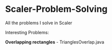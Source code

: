 # Scaler-Problem-Solving
All the problems I solve in Scaler

Interesting Problems:

**Overlapping rectangles** - TrianglesOverlap.java 
